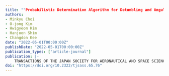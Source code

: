 ```yaml
---
title: ""Probabilistic Determination Algorithm for Detumbling and Angular Rate Convergence using a Three-Axis Magnetometer""
authors:
- Minkyu Choi
- O-jong Kim
- Hwigyeom Kim
- Hanjoon Shim
- Changdon Kee
date: "2022-05-01T00:00:00Z"
publishDate: "2022-05-01T00:00:00Z"
publication_types: ["article-journal"]
publication: |-
    TRANSACTIONS OF THE JAPAN SOCIETY FOR AERONAUTICAL AND SPACE SCIENCES, Vol. 65, No. 2, Mar2022, pp.76~83
doi: "https://doi.org/10.2322/tjsass.65.76"
---
```

